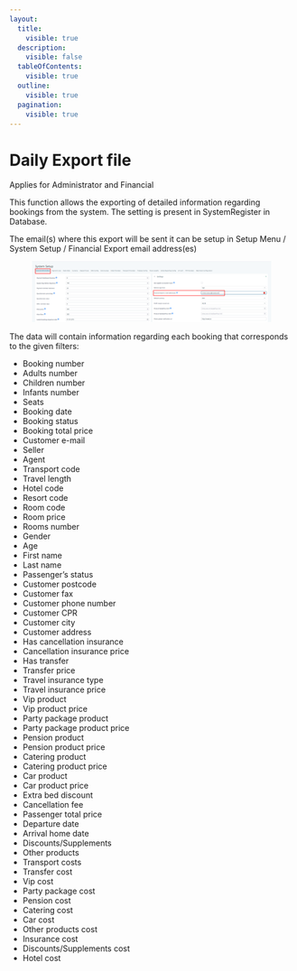 ```yaml
---
layout:
  title:
    visible: true
  description:
    visible: false
  tableOfContents:
    visible: true
  outline:
    visible: true
  pagination:
    visible: true
---
```


# Daily Export file

Applies for Administrator and Financial

This function allows the exporting of detailed information regarding bookings from the system. The setting is present in SystemRegister in Database.

The email(s) where this export will be sent it can be setup in Setup Menu / System Setup / Financial Export email address(es)

<figure><img src=".gitbook/assets/image (16) (1) (1) (1) (1).png" alt=""><figcaption></figcaption></figure>

The data will contain information regarding each booking that corresponds to the given filters:

* Booking number
* Adults number
* Children number
* Infants number
* Seats
* Booking date
* Booking status
* Booking total price
* Customer e-mail
* Seller
* Agent
* Transport code
* Travel length
* Hotel code
* Resort code
* Room code
* Room price
* Rooms number
* Gender
* Age
* First name
* Last name
* Passenger’s status
* Customer postcode
* Customer fax
* Customer phone number
* Customer CPR
* Customer city
* Customer address
* Has cancellation insurance
* Cancellation insurance price
* Has transfer
* Transfer price
* Travel insurance type
* Travel insurance price
* Vip product
* Vip product price
* Party package product
* Party package product price
* Pension product
* Pension product price
* Catering product
* Catering product price
* Car product
* Car product price
* Extra bed discount
* Cancellation fee
* Passenger total price
* Departure date
* Arrival home date
* Discounts/Supplements
* Other products
* Transport costs
* Transfer cost
* Vip cost
* Party package cost
* Pension cost
* Catering cost
* Car cost
* Other products cost
* Insurance cost
* Discounts/Supplements cost
* Hotel cost
